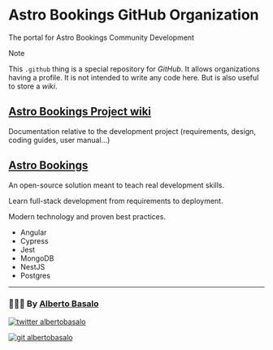 # Astro Bookings GitHub Organization

The portal for Astro Bookings Community Development

> [!NOTE]
> This `.github` thing is a special repository for _GitHub_.
> It allows organizations having a profile. It is not intended to write any code here. But is also useful to store a _wiki_.

## [Astro Bookings Project wiki](https://github.com/AstroBookings/.github/wiki/Astro-Bookings-Community-Development)

Documentation relative to the development project (requirements, design, coding guides, user manual...)

## [Astro Bookings](https://github.com/AstroBookings)

An open-source solution meant to teach real development skills.

Learn full-stack development from requirements to deployment.

Modern technology and proven best practices.

- Angular
- Cypress
- Jest
- MongoDB
- NestJS
- Postgres

---

<footer>
  <h3>🧑🏼‍💻 By <a href="https://albertobasalo.dev" target="blank">Alberto Basalo</a> </h3>
  <p>
    <a href="https://twitter.com/albertobasalo" target="blank">
      <img src="https://img.shields.io/twitter/follow/albertobasalo?logo=twitter&style=for-the-badge" alt="twitter albertobasalo" />
    </a>
  </p>
  <p>
    <a href="https://github.com/albertobasalo" target="blank">
      <img 
        src="https://img.shields.io/github/followers/albertobasalo?logo=github&label=profile albertobasalo&style=for-the-badge" alt="git albertobasalo" />
    </a>
  </p>
</footer>
